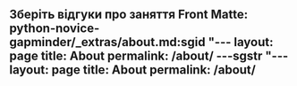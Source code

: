 Зберіть відгуки про заняття Front Matte: python-novice-gapminder/_extras/about.md:sgid "---
layout: page
title: About
permalink: /about/
---sgstr "---
layout: page
title: About
permalink: /about/
---

